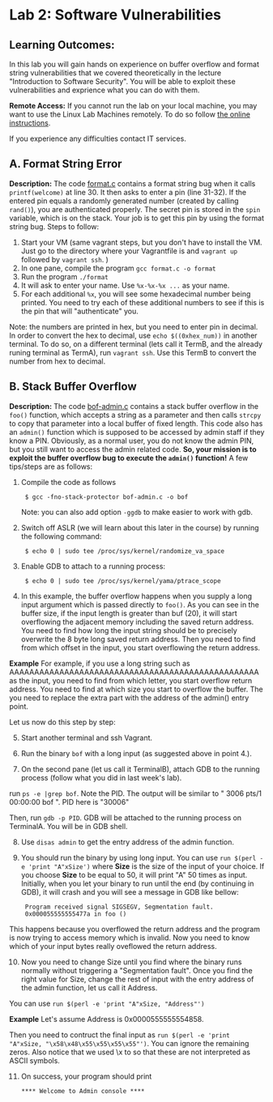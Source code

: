 # Lab 2: Software Vulnerabilities

## Learning Outcomes: 
In this lab you will gain hands on experience on buffer overflow and format string vulnerabilities that we covered theoretically in the lecture "Introduction to Software Security". You will be able to exploit these vulnerabilities and exprience what you can do with them.

**Remote Access:** If you cannot run the lab on your local machine, you may want to use the Linux
Lab Machines remotely. To do so follow [the online instructions](https://uob.sharepoint.com/sites/itservices/SitePages/fits-engineering-linux-x2go.aspx).

If you experience any difficulties contact IT services.



## A. Format String Error

**Description:** The code [format.c](https://github.com/cs-uob/COMS20012/blob/master/docs/code/format.c) contains a format string bug when it calls `printf(welcome)` at line 30. It then asks to enter a pin (line 31-32). If the entered pin equals a randomly generated number (created by calling `rand()`), you are authenticated properly. The secret pin is stored in the `spin` variable, which is on the stack. Your job is to get this pin by using the format string bug. Steps to follow:
1. Start your VM (same vagrant steps, but you don't have to install the VM. Just go to the directory where your Vagrantfile is and `vagrant up` followed by `vagrant ssh`. )
2. In one pane, compile the program `gcc format.c -o format`
3. Run the program `./format`
4. It will ask to enter your name. Use `%x-%x-%x ...` as your name.
5. For each additional `%x`, you will see some hexadecimal number being printed. You need to try each of these additional numbers to see if this is the pin that will "authenticate" you. 

Note: the numbers are printed in hex, but you need to enter pin in decimal. In order to convert the hex to decimal, use `echo $((0xhex_num))` in another terminal. To do so, on a different terminal (lets call it TermB, and the already runing terminal as TermA), run `vagrant ssh`. Use this TermB to convert the number from hex to decimal.

## B. Stack Buffer Overflow

**Description:** The code [bof-admin.c](https://github.com/cs-uob/COMS20012/blob/master/docs/code/bof-admin.c) contains a stack buffer overflow in the `foo()` function, which accepts a string as a parameter and then calls `strcpy` to copy that parameter into a local buffer of fixed length. This code also has an `admin()` function which is supposed to be accessed by admin staff if they know a PIN. Obviously, as a normal user, you do not know the admin PIN, but you still want to access the admin related code. **So, your mission is to exploit the buffer overflow bug to execute the `admin()` function!**
A few tips/steps are as follows:

1. Compile the code as follows

		$ gcc -fno-stack-protector bof-admin.c -o bof
	Note: you can also add option `-ggdb` to make easier to work with gdb.

2. Switch off ASLR (we will learn about this later in the course) by running the following command:

		$ echo 0 | sudo tee /proc/sys/kernel/randomize_va_space

3. Enable GDB to attach to a running process:

		$ echo 0 | sudo tee /proc/sys/kernel/yama/ptrace_scope


4. In this example, the buffer overflow happens when you supply a long input argument which is passed directly to `foo()`. 
As you can see in the buffer size, if the input length is greater than buf (20), it will start overflowing the adjacent memory including the saved return address. You need to find how long the input string should be to precisely overwrite the 8 byte long saved return address. Then you need to find from which offset in the input, you start overflowing the return address. 

**Example** For example, if you use a long string such as AAAAAAAAAAAAAAAAAAAAAAAAAAAAAAAAAAAAAAAAAAAAAAAAAA as the input, you need to find from which letter, you start overflow return address.  You need to find at which size you start to overflow the buffer. The you need to replace the extra part with the address of the admin() entry point. 

Let us now do this step by step:


5. Start another terminal and ssh Vagrant.

6. Run the binary `bof` with a long input (as suggested above in point 4.).

7. On the second pane (let us call it TerminalB), attach GDB to the running process (follow what you did in last week's lab).

 run `ps -e |grep bof`. Note the PID. The output will be similar to " 3006 pts/1    00:00:00 bof ". PID here is "30006"
 
 Then, run `gdb -p PID`. GDB will be attached to the running process on TerminalA. You will be in GDB shell. 

8. Use `disas admin` to get the entry address of the admin function.
9. You should run the binary by using long input. You can use `run $(perl -e 'print "A"xSize')` where **Size** is the size of the input of your choice. If you choose **Size** to be equal to 50, it will print "A" 50 times as input.
Initially, when you let your binary to run until the end (by continuing in GDB), it will crash and you will see a message in GDB like bellow:

		Program received signal SIGSEGV, Segmentation fault.
		0x000055555555477a in foo ()


This happens because you overflowed the return address and the program is now trying to access memory which is invalid. Now you need to know which of your input bytes really oveflowed the return address.

10. Now you need to change Size until you find where the binary runs normally without triggering a "Segmentation fault". Once you find the right value for Size, change the rest of input with the entry address of the admin function, let us call it Address.

You can use `run $(perl -e 'print "A"xSize, "Address"')`

**Example** Let's assume Address is 0x0000555555554858. 

Then you need to contruct the final input as `run $(perl -e 'print "A"xSize, "\x58\x48\x55\x55\x55\x55"')`. You can ignore the remaining zeros. Also notice that we used \x to so that these are not interpreted as ASCII symbols.


11. On success, your program should print

		**** Welcome to Admin console ****
